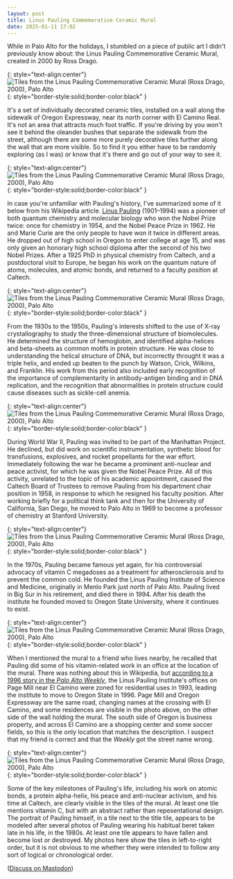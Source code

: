 ```yaml
---
layout: post
title: Linus Pauling Commemorative Ceramic Mural
date: 2025-01-11 17:02
---
```

While in Palo Alto for the holidays, I stumbled on a piece of public art I didn't previously know about: the Linus Pauling Commemorative Ceramic Mural, created in 2000 by Ross Drago.

{: style="text-align:center"}
![Tiles from the Linus Pauling Commemorative Ceramic Mural (Ross Drago, 2000), Palo Alto](https://www.ics.uci.edu/~eppstein/pix/pauling/1-m.jpg){: style="border-style:solid;border-color:black" }

It's a set of individually decorated ceramic tiles, installed on a wall along the sidewalk of Oregon Expressway, near its north corner with El Camino Real. It's not an area that attracts much foot traffic. If you're driving by you won't see it behind the oleander bushes that separate the sidewalk from the street, although there are some more purely decorative tiles further along the wall that are more visible. So to find it you either have to be randomly exploring (as I was) or know that it's there and go out of your way to see it.

{: style="text-align:center"}
![Tiles from the Linus Pauling Commemorative Ceramic Mural (Ross Drago, 2000), Palo Alto](https://www.ics.uci.edu/~eppstein/pix/pauling/2-m.jpg){: style="border-style:solid;border-color:black" }

In case you're unfamiliar with Pauling's history, I've summarized some of it below from his Wikipedia article. [Linus Pauling](https://en.wikipedia.org/wiki/Linus_Pauling) (1901–1994) was a pioneer of both quantum chemistry and molecular biology who won the Nobel Prize twice: once for chemistry in 1954, and the Nobel Peace Prize in 1962. He and Marie Curie are the only people to have won it twice in different areas. He dropped out of high school in Oregon to enter college at age 15, and was only given an honorary high school diploma after the second of his two Nobel Prizes. After a 1925 PhD in physical chemistry from Caltech, and a postdoctoral visit to Europe, he began his work on the quantum nature of atoms, molecules, and atomic bonds, and returned to a faculty position at Caltech.

{: style="text-align:center"}
![Tiles from the Linus Pauling Commemorative Ceramic Mural (Ross Drago, 2000), Palo Alto](https://www.ics.uci.edu/~eppstein/pix/pauling/3-m.jpg){: style="border-style:solid;border-color:black" }

From the 1930s to the 1950s, Pauling's interests shifted to the use of X-ray crystallography to study the three-dimensional structure of biomolecules. He determined the structure of hemoglobin, and identified alpha-helices and beta-sheets as common motifs in protein structure. He was close to understanding the helical structure of DNA, but incorrectly throught it was a triple helix, and ended up beaten to the punch by Watson, Crick, Wilkins, and Franklin. His work from this period also included early recognition of the importance of complementarity in antibody-antigen binding and in DNA replication, and the recognition that abnormalities in protein structure could cause diseases such as sickle-cell anemia.

{: style="text-align:center"}
![Tiles from the Linus Pauling Commemorative Ceramic Mural (Ross Drago, 2000), Palo Alto](https://www.ics.uci.edu/~eppstein/pix/pauling/4-m.jpg){: style="border-style:solid;border-color:black" }

During World War II, Pauling was invited to be part of the Manhattan Project. He declined, but did work on scientific instrumentation, synthetic blood for transfusions, explosives, and rocket propellants for the war effort. Immediately following the war he became a prominent anti-nuclear and peace activist, for which he was given the Nobel Peace Prize. All of this activity, unrelated to the topic of his academic appointment, caused the Caltech Board of Trustees to remove Pauling from his department chair position in 1958, in response to which he resigned his faculty position. After working briefly for a political think tank and then for the University of California, San Diego, he moved to Palo Alto in 1969 to become a professor of chemistry at Stanford University.

{: style="text-align:center"}
![Tiles from the Linus Pauling Commemorative Ceramic Mural (Ross Drago, 2000), Palo Alto](https://www.ics.uci.edu/~eppstein/pix/pauling/5-m.jpg){: style="border-style:solid;border-color:black" }

In the 1970s, Pauling became famous yet again, for his controversial advocacy of vitamin C megadoses as a treatment for atherosclerosis and to prevent the common cold. He founded the Linus Pauling Institute of Science and Medicine, originally in Menlo Park just north of Palo Alto. Pauling lived in Big Sur in his retirement, and died there in 1994.
After his death the institute he founded moved to Oregon State University, where it continues to exist.

{: style="text-align:center"}
![Tiles from the Linus Pauling Commemorative Ceramic Mural (Ross Drago, 2000), Palo Alto](https://www.ics.uci.edu/~eppstein/pix/pauling/6-m.jpg){: style="border-style:solid;border-color:black" }

When I mentioned the mural to a friend who lives nearby, he recalled that Pauling did some of his vitamin-related work in an office at the location of the mural. There was nothing about this in Wikipedia, but [according to a 1996 story in the _Palo Alto Weekly_](https://www.paloaltoonline.com/morgue/news/1996_Jan_12.PAULING.html), the Linus Pauling Institute's offices on Page Mill near El Camino were zoned for residential uses in 1993, leading the institute to move to Oregon State in 1996. Page Mill and Oregon Expressway are the same road, changing names at the crossing with El Camino, and some residences are visible in the photo above, on the other side of the wall holding the mural. The south side of Oregon is business property, and across El Camino are a shopping center and some soccer fields, so this is the only location that matches the description. I suspect that my friend is correct and that the _Weekly_ got the street name wrong.

{: style="text-align:center"}
![Tiles from the Linus Pauling Commemorative Ceramic Mural (Ross Drago, 2000), Palo Alto](https://www.ics.uci.edu/~eppstein/pix/pauling/7-m.jpg){: style="border-style:solid;border-color:black" }

Some of the key milestones of Pauling's life, including his work on atomic bonds, a protein alpha-helix, his peace and anti-nuclear activism, and his time at Caltech, are clearly visible in the tiles of the mural. At least one tile mentions vitamin C, but with an abstract rather than repesentational design. The portrait of Pauling himself, in a tile next to the title tile, appears to be modeled after several photos of Pauling wearing his habitual beret taken late in his life, in the 1980s. At least one tile appears to have fallen and become lost or destroyed. My photos here show the tiles in left-to-right order, but it is not obvious to me whether they were intended to follow any sort of logical or chronological order.

([Discuss on Mastodon](https://mathstodon.xyz/@11011110/113812719179286888))